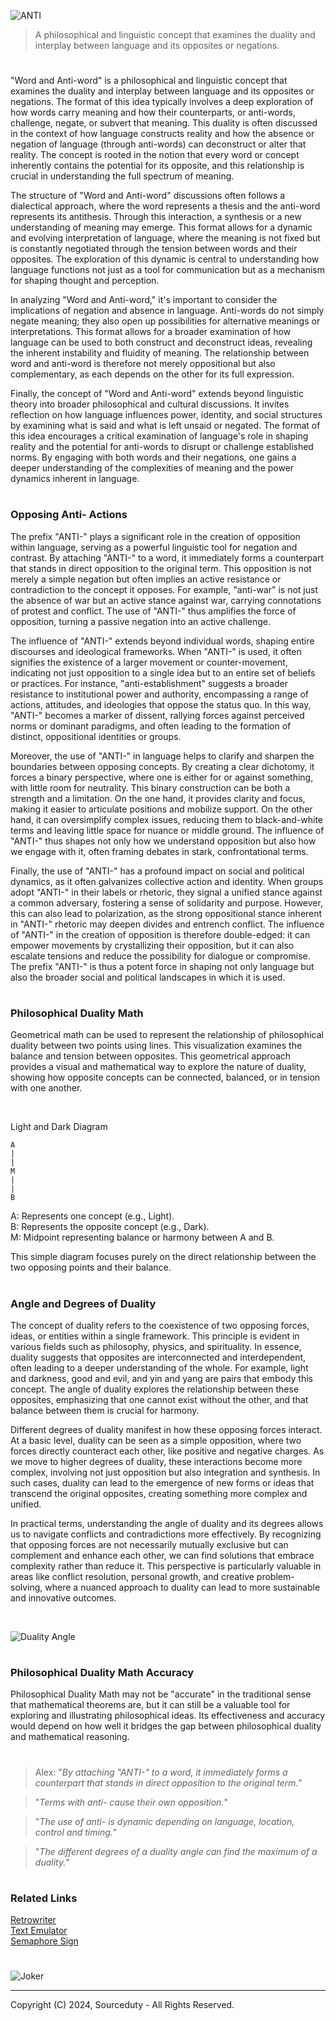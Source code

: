 ![ANTI](https://github.com/user-attachments/assets/b7b44822-afea-4b28-a697-a853a9f13483)

> A philosophical and linguistic concept that examines the duality and interplay between language and its opposites or negations.

#

"Word and Anti-word" is a philosophical and linguistic concept that examines the duality and interplay between language and its opposites or negations. The format of this idea typically involves a deep exploration of how words carry meaning and how their counterparts, or anti-words, challenge, negate, or subvert that meaning. This duality is often discussed in the context of how language constructs reality and how the absence or negation of language (through anti-words) can deconstruct or alter that reality. The concept is rooted in the notion that every word or concept inherently contains the potential for its opposite, and this relationship is crucial in understanding the full spectrum of meaning.

The structure of "Word and Anti-word" discussions often follows a dialectical approach, where the word represents a thesis and the anti-word represents its antithesis. Through this interaction, a synthesis or a new understanding of meaning may emerge. This format allows for a dynamic and evolving interpretation of language, where the meaning is not fixed but is constantly negotiated through the tension between words and their opposites. The exploration of this dynamic is central to understanding how language functions not just as a tool for communication but as a mechanism for shaping thought and perception.

In analyzing "Word and Anti-word," it's important to consider the implications of negation and absence in language. Anti-words do not simply negate meaning; they also open up possibilities for alternative meanings or interpretations. This format allows for a broader examination of how language can be used to both construct and deconstruct ideas, revealing the inherent instability and fluidity of meaning. The relationship between word and anti-word is therefore not merely oppositional but also complementary, as each depends on the other for its full expression.

Finally, the concept of "Word and Anti-word" extends beyond linguistic theory into broader philosophical and cultural discussions. It invites reflection on how language influences power, identity, and social structures by examining what is said and what is left unsaid or negated. The format of this idea encourages a critical examination of language's role in shaping reality and the potential for anti-words to disrupt or challenge established norms. By engaging with both words and their negations, one gains a deeper understanding of the complexities of meaning and the power dynamics inherent in language.

#
### Opposing Anti- Actions

The prefix "ANTI-" plays a significant role in the creation of opposition within language, serving as a powerful linguistic tool for negation and contrast. By attaching "ANTI-" to a word, it immediately forms a counterpart that stands in direct opposition to the original term. This opposition is not merely a simple negation but often implies an active resistance or contradiction to the concept it opposes. For example, "anti-war" is not just the absence of war but an active stance against war, carrying connotations of protest and conflict. The use of "ANTI-" thus amplifies the force of opposition, turning a passive negation into an active challenge.

The influence of "ANTI-" extends beyond individual words, shaping entire discourses and ideological frameworks. When "ANTI-" is used, it often signifies the existence of a larger movement or counter-movement, indicating not just opposition to a single idea but to an entire set of beliefs or practices. For instance, "anti-establishment" suggests a broader resistance to institutional power and authority, encompassing a range of actions, attitudes, and ideologies that oppose the status quo. In this way, "ANTI-" becomes a marker of dissent, rallying forces against perceived norms or dominant paradigms, and often leading to the formation of distinct, oppositional identities or groups.

Moreover, the use of "ANTI-" in language helps to clarify and sharpen the boundaries between opposing concepts. By creating a clear dichotomy, it forces a binary perspective, where one is either for or against something, with little room for neutrality. This binary construction can be both a strength and a limitation. On the one hand, it provides clarity and focus, making it easier to articulate positions and mobilize support. On the other hand, it can oversimplify complex issues, reducing them to black-and-white terms and leaving little space for nuance or middle ground. The influence of "ANTI-" thus shapes not only how we understand opposition but also how we engage with it, often framing debates in stark, confrontational terms.

Finally, the use of "ANTI-" has a profound impact on social and political dynamics, as it often galvanizes collective action and identity. When groups adopt "ANTI-" in their labels or rhetoric, they signal a unified stance against a common adversary, fostering a sense of solidarity and purpose. However, this can also lead to polarization, as the strong oppositional stance inherent in "ANTI-" rhetoric may deepen divides and entrench conflict. The influence of "ANTI-" in the creation of opposition is therefore double-edged: it can empower movements by crystallizing their opposition, but it can also escalate tensions and reduce the possibility for dialogue or compromise. The prefix "ANTI-" is thus a potent force in shaping not only language but also the broader social and political landscapes in which it is used.

#
### Philosophical Duality Math

Geometrical math can be used to represent the relationship of philosophical duality between two points using lines. This visualization examines the balance and tension between opposites. This geometrical approach provides a visual and mathematical way to explore the nature of duality, showing how opposite concepts can be connected, balanced, or in tension with one another.

<br>

Light and Dark Diagram

```
A
|
|
M
|
|
B
```

A: Represents one concept (e.g., Light).
<br>
B: Represents the opposite concept (e.g., Dark).
<br>
M: Midpoint representing balance or harmony between A and B.

This simple diagram focuses purely on the direct relationship between the two opposing points and their balance.

#
### Angle and Degrees of Duality

The concept of duality refers to the coexistence of two opposing forces, ideas, or entities within a single framework. This principle is evident in various fields such as philosophy, physics, and spirituality. In essence, duality suggests that opposites are interconnected and interdependent, often leading to a deeper understanding of the whole. For example, light and darkness, good and evil, and yin and yang are pairs that embody this concept. The angle of duality explores the relationship between these opposites, emphasizing that one cannot exist without the other, and that balance between them is crucial for harmony.

Different degrees of duality manifest in how these opposing forces interact. At a basic level, duality can be seen as a simple opposition, where two forces directly counteract each other, like positive and negative charges. As we move to higher degrees of duality, these interactions become more complex, involving not just opposition but also integration and synthesis. In such cases, duality can lead to the emergence of new forms or ideas that transcend the original opposites, creating something more complex and unified.

In practical terms, understanding the angle of duality and its degrees allows us to navigate conflicts and contradictions more effectively. By recognizing that opposing forces are not necessarily mutually exclusive but can complement and enhance each other, we can find solutions that embrace complexity rather than reduce it. This perspective is particularly valuable in areas like conflict resolution, personal growth, and creative problem-solving, where a nuanced approach to duality can lead to more sustainable and innovative outcomes.

<br>

![Duality Angle](https://github.com/user-attachments/assets/706e39c7-64ea-40a9-8618-2dcb8b61c4a2) 

#
### Philosophical Duality Math Accuracy

Philosophical Duality Math may not be "accurate" in the traditional sense that mathematical theorems are, but it can still be a valuable tool for exploring and illustrating philosophical ideas. Its effectiveness and accuracy would depend on how well it bridges the gap between philosophical duality and mathematical reasoning.

#

> Alex: "*By attaching "ANTI-" to a word, it immediately forms a counterpart that stands in direct opposition to the original term.*"

> "*Terms with anti- cause their own opposition.*"

> "*The use of anti- is dynamic depending on language, location, control and timing.*"

> "*The different degrees of a duality angle can find the maximum of a duality.*"

#
### Related Links

[Retrowriter](https://github.com/sourceduty/Retrowriter)
<br>
[Text Emulator](https://github.com/sourceduty/Text_Emulator)
<br>
[Semaphore Sign](https://github.com/sourceduty/Semaphore_Sign)

#

![Joker](https://github.com/user-attachments/assets/5502283a-e19f-49b7-941d-0daf091b834e)

***
Copyright (C) 2024, Sourceduty - All Rights Reserved.
